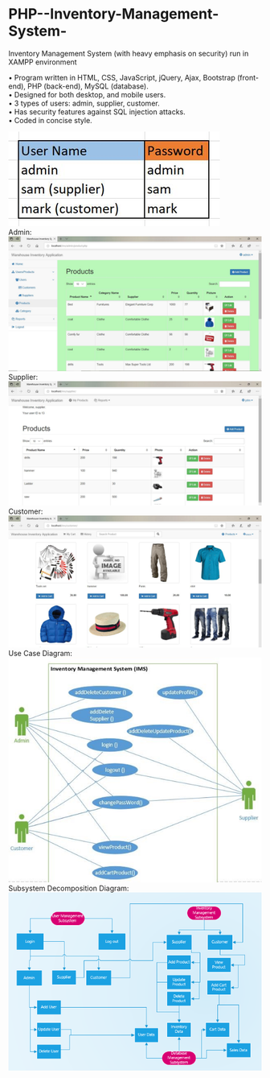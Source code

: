 # PHP--Inventory-Management-System-
Inventory Management System (with heavy emphasis on security) 
run in XAMPP environment

• Program written in HTML, CSS, JavaScript, jQuery, Ajax, Bootstrap (front-end), PHP (back-end), MySQL (database). <br />
• Designed for both desktop, and mobile users. <br />
• 3 types of users: admin, supplier, customer. <br />
• Has security features against SQL injection attacks. <br />
• Coded in concise style. <br />

![alt text](https://github.com/8tim8/screenshots/blob/master/ims_login.JPG "login") <br />
Admin:
![alt text](https://github.com/8tim8/PHP--Inventory-Management-System-/blob/master/ims_admin.jpg)
Supplier:
![alt text](https://github.com/8tim8/PHP--Inventory-Management-System-/blob/master/ims_supplier.JPG)
Customer:
![alt text](https://github.com/8tim8/PHP--Inventory-Management-System-/blob/master/ims_customer.JPG)
Use Case Diagram:
![alt text](https://github.com/8tim8/PHP--Inventory-Management-System-/blob/master/Use%20case%20diagram.jpg)
Subsystem Decomposition Diagram:
![alt text](https://github.com/8tim8/PHP--Inventory-Management-System-/blob/master/Subsystem%20Decomposition%20Diagram.png)
